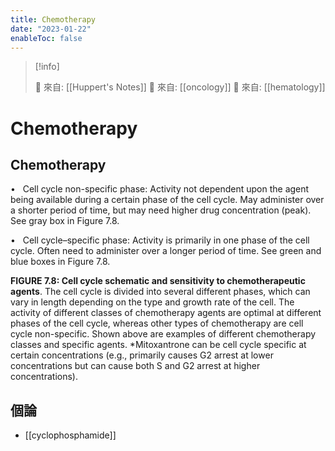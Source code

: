 ```yaml
---
title: Chemotherapy
date: "2023-01-22"
enableToc: false
---
```


> [!info]
>
> 🌱 來自: [[Huppert's Notes]]
> 🌱 來自: [[oncology]]
> 🌱 來自: [[hematology]]

# Chemotherapy

## Chemotherapy

•   Cell cycle non-specific phase: Activity not dependent upon the agent being available during a certain phase of the cell cycle. May administer over a shorter period of time, but may need higher drug concentration (peak). See gray box in Figure 7.8.

•   Cell cycle–specific phase: Activity is primarily in one phase of the cell cycle. Often need to administer over a longer period of time. See green and blue boxes in Figure 7.8.



**FIGURE 7.8: Cell cycle schematic and sensitivity to chemotherapeutic agents**. The cell cycle is divided into several different phases, which can vary in length depending on the type and growth rate of the cell. The activity of different classes of chemotherapy agents are optimal at different phases of the cell cycle, whereas other types of chemotherapy are cell cycle non-specific. Shown above are examples of different chemotherapy classes and specific agents. \*Mitoxantrone can be cell cycle specific at certain concentrations (e.g., primarily causes G2 arrest at lower concentrations but can cause both S and G2 arrest at higher concentrations).

## 個論

* [[cyclophosphamide]]
